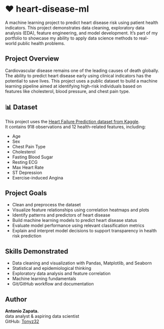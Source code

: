 # ❤️ heart-disease-ml
A machine learning project to predict heart disease risk using patient health indicators. This project demonstrates data cleaning, exploratory data analysis (EDA), feature engineering, and model development. It’s part of my portfolio to showcase my ability to apply data science methods to real-world public health problems.

## Project Overview
Cardiovascular disease remains one of the leading causes of death globally. The ability to predict heart disease early using clinical indicators has the potential to save lives. This project uses a public dataset to build a machine learning pipeline aimed at identifying high-risk individuals based on features like cholesterol, blood pressure, and chest pain type.

## 📊 Dataset
This project uses the [Heart Failure Prediction dataset from Kaggle](https://www.kaggle.com/datasets/fedesoriano/heart-failure-prediction).  
It contains 918 observations and 12 health-related features, including:

- Age
- Sex
- Chest Pain Type
- Cholesterol
- Fasting Blood Sugar
- Resting ECG
- Max Heart Rate
- ST Depression
- Exercise-induced Angina

## Project Goals
- Clean and preprocess the dataset
- Visualize feature relationships using correlation heatmaps and plots
- Identify patterns and predictors of heart disease
- Build machine learning models to predict heart disease status
- Evaluate model performance using relevant classification metrics
- Explain and interpret model decisions to support transparency in health risk prediction


## Skills Demonstrated
- Data cleaning and visualization with Pandas, Matplotlib, and Seaborn  
- Statistical and epidemiological thinking  
- Exploratory data analysis and feature correlation  
- Machine learning fundamentals  
- Git/GitHub workflow and documentation  

## Author
**Antonio Zapata.**  
data analyst & aspiring data scientist  
GitHub: [Tonyz32](https://github.com/Tonyz32)
